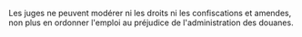 Les juges ne peuvent modérer ni les droits ni les
confiscations et amendes, non plus en ordonner l'emploi au préjudice de
l'administration des douanes.